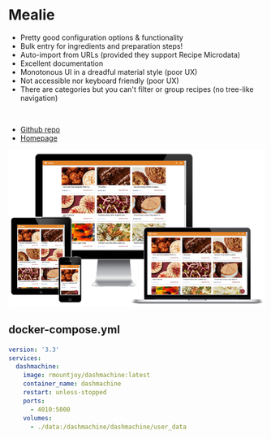 # Mealie
- Pretty good configuration options & functionality
- Bulk entry for ingredients and preparation steps!
- Auto-import from URLs (provided they support Recipe Microdata)
- Excellent documentation
- Monotonous UI in a dreadful material style (poor UX)
- Not accessible nor keyboard friendly (poor UX)
- There are categories but you can't filter or group recipes (no tree-like navigation)

<br>

- [Github repo](https://github.com/hay-kot/mealie/)
- [Homepage](https://hay-kot.github.io/mealie/)

![Screenshot](mealie.png)


## docker-compose.yml
```yml
version: '3.3'
services:
  dashmachine:
    image: rmountjoy/dashmachine:latest
    container_name: dashmachine
    restart: unless-stopped
    ports:
      - 4010:5000
    volumes:
      - ./data:/dashmachine/dashmachine/user_data
```
